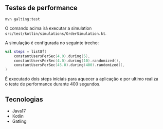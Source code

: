 ## Testes de performance

```shell
mvn galting:test
```

O comando acima irá executar a simulation `src/test/kotlin/simulations/OrderSimulation.kt`.

A simulação é configurada no seguinte trecho:

```kotlin
val steps = listOf(
    constantUsersPerSec(4.0).during(5),
    constantUsersPerSec(4.0).during(10).randomized(),
    constantUsersPerSec(45.0).during(400).randomized(),
)
```

É executado dois steps iniciais para aquecer a aplicação e por ultimo realiza o teste de performance durante 400 segundos.

## Tecnologias

- Java17
- Kotlin
- Gatling